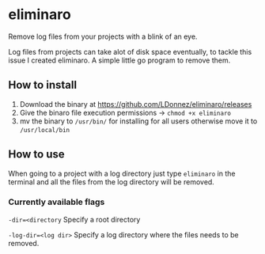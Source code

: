 # eliminaro
Remove log files from your projects with a blink of an eye.

Log files from projects can take alot of disk space eventually, to tackle this issue I created eliminaro. A simple little go program to remove them.

## How to install

1. Download the binary at https://github.com/LDonnez/eliminaro/releases
2. Give the binaro file execution permissions -> `chmod +x eliminaro`
3. mv the binary to `/usr/bin/` for installing for all users otherwise move it to `/usr/local/bin`

## How to use

When going to a project with a log directory just type `eliminaro` in the terminal and all the files from the log directory will be removed.

### Currently available flags

`-dir=<directory` Specify a root directory

`-log-dir=<log dir>` Specify a log directory where the files needs to be removed.
